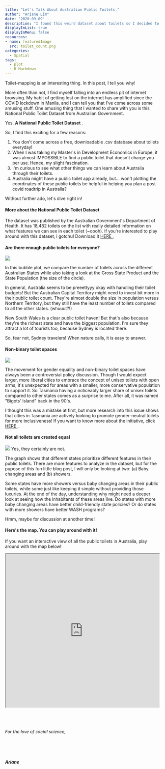 ```yaml
---
title: "Let's Talk About Australian Public Toilets."
author: "Ariane Lim"
date: '2020-09-09'
description: "I found this weird dataset about toilets so I decided to analyze it."
displayInList: true
displayInMenu: false
resources:
- name: featuredImage
  src: toilet_count.png
categories:
  - Spatial
tags:
  - plot
  - R Markdown
---
```

Toilet-mapping is an interesting thing. In this post, I tell you why!

More often than not, I find myself falling into an endless pit of internet browsing. My habit of getting lost on the internet has amplified since the COVID lockdown in Manila, and I can tell you that I've come across some amusing stuff. One amusing thing that I wanted to share with you is this National Public Toilet Dataset from Australian Government. 

Yes. <b> A National Public Toilet Dataset </b>.

So, I find this exciting for a few reasons: <br>
1. You don't come across a free, downloadable .csv database about toilets everyday!<br>
2. When I was taking my Master's in Development Economics in Europe, it was almost IMPOSSIBLE to find a public toilet that doesn't charge you per use. Hence, my slight fascination.<br>
3. I'm curious to see what other things we can learn about Australia through their toilets.<br>
4. Australia might have a public toilet app already, but... won't plotting the coordinates of these public toilets be helpful in helping you plan a post-covid roadtrip in Australia? 

Without further ado, let's dive right in!

<h4> More about the National Public Toilet Dataset </h4> 
The dataset was published by the Australian Government's Department of Health. It has 18,482 toilets on the list with really detailed information on what features we can see in each toilet (~oooh). If you're interested to play around with this dataset, i gotchu! Download it <a href="https://data.gov.au/data/dataset/national-public-toilet-map"> HERE </a>,

<h4>Are there enough public toilets for everyone? </h4>

![](toilet_count.png)

In this bubble plot, we compare the number of toilets across the different Australian States while also taking a look at the Gross State Product and the State Population (the size of the circle). 

In general, Australia seems to be preeettyyy okay with handling their toilet budgets! But the Australian Capital Territory might need to invest bit more in their public toilet count. They're almost double the size in population versus Northern Territory, but they still have the least number of toilets compared to all the other states. (whuuut?!)

New South Wales is a clear public toilet haven! But that's also because they're the richest state and have the biggest population. I'm sure they attract a lot of tourists too, because Sydney is located there. 

So, fear not, Sydney travelers! When nature calls, it is easy to answer.

<h4>Non-binary toilet spaces </h4>

![](/post/Australian-toilets/Australian_toilets_7_0.png)

The movement for gender equality and non-binary toilet spaces have always been a controversial policy discussion. Though I would expect larger, more liberal cities to embrace the concept of unisex toilets with open arms, it's unexpected for areas with a smaller, more conservative population to support it. So Tasmania having a noticeably larger share of unisex toilets compared to other states comes as a surprise to me. After all, it was named "Bigots' Island" back in the 90's.

I thought this was a mistake at first, but more research into this issue shows that cities in Tasmania are actively looking to promote gender-neutral toilets for more inclusiveness! If you want to know more about the initiative, click <a href="https://www.binary.org.au/divisive_trans_toilet_proposal"> HERE </a>.

<h4> Not all toilets are created equal </h4>

![](Australian_toilets_9_0.png)
Yes, they certainly are not.

The graph shows that different states prioritize different features in their public toilets. There are more features to analyze in the dataset, but for the pupose of this fun little blog post, I will only be looking at two: (a) Baby changing areas and (b) showers.

Some states have more showers versus baby changing areas in their public toilets, while some just like keeping it simple without providing those luxuries. At the end of the day, understanding why might need a deeper look at seeing how the inhabitants of these areas live. Do states with more baby changing areas have better child-friendly state policies? Or do states with more showers have better WASH programs?

Hmm, maybe for discussion at another time!

<h4> Here's the map. You can play around with it! </h4>

If you want an interactive view of all the public toilets in Australia, play around with the map below! 

<iframe src = "https://storage.googleapis.com/maps-blog-ariane/Aus_toilet.html" height="500" width="500"></iframe>

<br><br>

<h6> For the love of social science, <h6><br>
<h5>Ariane</h5>